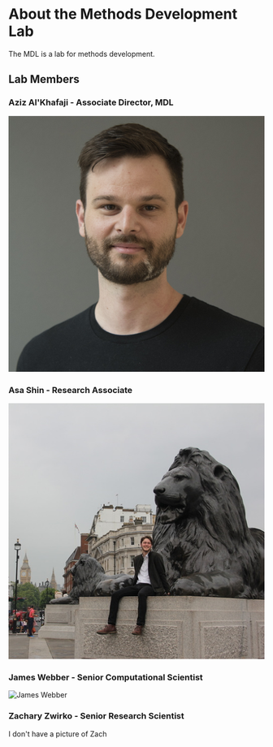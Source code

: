# About the Methods Development Lab

<!-- TODO: write a real description here -->

The MDL is a lab for methods development.

## Lab Members

<!-- TODO: people should update their bios and/or add images if they want -->

### Aziz Al'Khafaji - Associate Director, MDL

![Aziz Al'Khafaji](img/aziz.jpeg)

### Asa Shin - Research Associate

![Asa Shin](img/asa.jpeg)

### James Webber - Senior Computational Scientist

![James Webber](img/james.png)

### Zachary Zwirko - Senior Research Scientist

I don't have a picture of Zach
